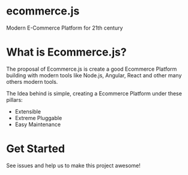 # ecommerce.js
Modern E-Commerce Platform for 21th century

# What is Ecommerce.js?
The proposal of Ecommerce.js is create a good Ecommerce Platform building with modern tools like Node.js, Angular, React and other many others modern tools.

The Idea behind is simple, creating a Ecommerce Platform under these pillars:

- Extensible
- Extreme Pluggable
- Easy Maintenance

# Get Started
See issues and help us to make this project awesome!



